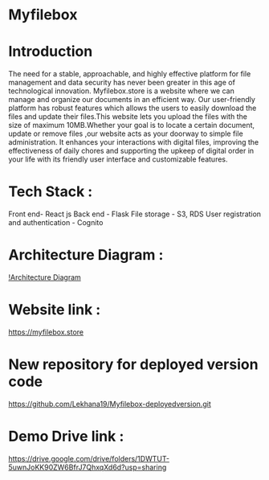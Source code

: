 # Myfilebox

# Introduction

The need for a stable, approachable, and highly effective platform for file management and data security has never been greater in this age of technological innovation. Myfilebox.store is a website where we can manage and organize our documents in an efficient way. Our user-friendly platform has robust features which allows the users to easily download the files and update their files.This website lets you upload the files with the size of maximum 10MB.Whether your goal is to locate a certain document, update or remove files ,our website  acts as your doorway to simple file administration. It enhances your interactions with digital files, improving the effectiveness of daily chores and supporting the upkeep of digital order in your life with its friendly user interface and customizable features.

# Tech Stack :  

Front end- React js
Back end - Flask
File storage - S3, RDS
User registration and authentication - Cognito 

# Architecture Diagram :

[!Architecture Diagram](https://github.com/Lekhana19/Myfilebox/blob/bf944840d165c9e6f7ddb1a8b9fa7c84a6b034ff/myfilebox_architecture.jpg)

# Website link : 

https://myfilebox.store

# New repository for deployed version code

https://github.com/Lekhana19/Myfilebox-deployedversion.git

# Demo Drive link :
https://drive.google.com/drive/folders/1DWTUT-5uwnJoKK90ZW6BfrJ7QhxqXd6d?usp=sharing




